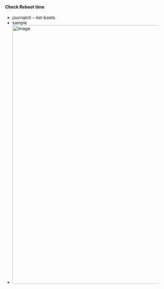 #### Check Reboot time
- journalctl --list-boots 
- sample
- <img width="849" alt="image" src="https://github.com/jeonghoonkang/BerePi/assets/4180063/7ee0b177-18f7-417b-b5d1-748e97455206">
